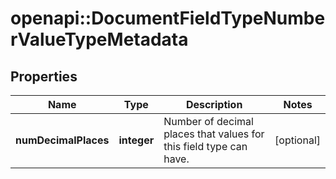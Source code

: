 # openapi::DocumentFieldTypeNumberValueTypeMetadata

## Properties
Name | Type | Description | Notes
------------ | ------------- | ------------- | -------------
**numDecimalPlaces** | **integer** | Number of decimal places that values for this field type can have. | [optional] 


